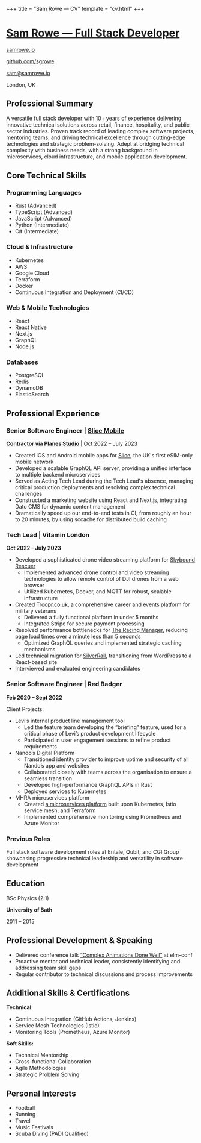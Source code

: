 +++
title = "Sam Rowe — CV"
template = "cv.html"
+++

# [Sam Rowe — Full Stack Developer](https://samrowe.io/)

<div class="pt-2 space-y-3">

[samrowe.io](https://samrowe.io/)

[github.com/sgrowe](https://github.com/sgrowe/)

[sam@samrowe.io](mailto:sam@samrowe.io)

London, UK

</div>

## Professional Summary

A versatile full stack developer with 10+ years of experience delivering innovative technical solutions across retail, finance, hospitality, and public sector industries. Proven track record of leading complex software projects, mentoring teams, and driving technical excellence through cutting-edge technologies and strategic problem-solving. Adept at bridging technical complexity with business needs, with a strong background in microservices, cloud infrastructure, and mobile application development.

## Core Technical Skills

### Programming Languages

- Rust <span class="opacity-80 font-light">(Advanced)</span>
- TypeScript <span class="opacity-80 font-light">(Advanced)</span>
- JavaScript <span class="opacity-80 font-light">(Advanced)</span>
- Python <span class="opacity-80 font-light">(Intermediate)</span>
- C# <span class="opacity-80 font-light">(Intermediate)</span>

### Cloud & Infrastructure

- Kubernetes
- AWS
- Google Cloud
- Terraform
- Docker
- Continuous Integration and Deployment (CI/CD)

### Web & Mobile Technologies

- React
- React Native
- Next.js
- GraphQL
- Node.js

### Databases

- PostgreSQL
- Redis
- DynamoDB
- ElasticSearch

## Professional Experience

### Senior Software Engineer | [Slice Mobile](https://slicemobile.com/)

**[Contractor via Planes Studio](https://www.planes.studio/)** | Oct 2022 – July 2023

- Created iOS and Android mobile apps for [Slice](https://slicemobile.com), the UK's first eSIM-only mobile network
- Developed a scalable GraphQL API server, providing a unified interface to multiple backend microservices
- Served as Acting Tech Lead during the Tech Lead's absence, managing critical production deployments and resolving complex technical challenges
- Constructed a marketing website using React and Next.js, integrating Dato CMS for dynamic content management
- Dramatically speed up our end-to-end tests in CI, from roughly an hour to 20 minutes, by using sccache for distributed build caching

### Tech Lead | Vitamin London

**Oct 2022 – July 2023**

- Developed a sophisticated drone video streaming platform for [Skybound Rescuer](https://skyboundrescuerproject.com/)
  - Implemented advanced drone control and video streaming technologies to allow remote control of DJI drones from a web browser
  - Utilized Kubernetes, Docker, and MQTT for robust, scalable infrastructure
- Created [Troopr.co.uk](https://www.troopr.co.uk/), a comprehensive career and events platform for military veterans
  - Delivered a fully functional platform in under 5 months
  - Integrated Stripe for secure payment processing
- Resolved performance bottlenecks for [The Racing Manager](https://theracingmanager.com/), reducing page load times over a minute less than 5 seconds
  - Optimized GraphQL queries and implemented strategic caching mechanisms
- Led technical migration for [SilverRail](https://silverrailtech.com/), transitioning from WordPress to a React-based site
- Interviewed and evaluated engineering candidates

### Senior Software Engineer | Red Badger

**Feb 2020 – Sept 2022**

Client Projects:

- Levi’s internal product line management tool
  - Led the feature team developing the “briefing” feature, used for a critical phase of Levi’s product development lifecycle
  - Participated in user engagement sessions to refine product requirements
- Nando’s Digital Platform
  - Transitioned identity provider to improve uptime and security of all Nando’s app and websites
  - Collaborated closely with teams across the organisation to ensure a seamless transition
  - Developed high-performance GraphQL APIs in Rust
  - Deployed services to Kubernetes
- MHRA microservices platform
  - Created [a microservices platform](https://github.com/MHRA/products) built upon Kubernetes, Istio service mesh, and Terraform
  - Implemented comprehensive monitoring using Prometheus and Azure Monitor

### Previous Roles

Full stack software development roles at Entale, Qubit, and CGI Group showcasing progressive technical leadership and versatility in software development

## Education

BSc Physics (2:1)

**University of Bath**

2011 – 2015

## Professional Development & Speaking

- Delivered conference talk [“Complex Animations Done Well”](https://youtu.be/DBVHxkMBfF4) at elm-conf
- Proactive mentor and technical leader, consistently identifying and addressing team skill gaps
- Regular contributor to technical discussions and process improvements

## Additional Skills & Certifications

**Technical:**

- Continuous Integration (GitHub Actions, Jenkins)
- Service Mesh Technologies (Istio)
- Monitoring Tools (Prometheus, Azure Monitor)

**Soft Skills:**

- Technical Mentorship
- Cross-functional Collaboration
- Agile Methodologies
- Strategic Problem Solving

## Personal Interests

- Football
- Running
- Travel
- Music Festivals
- Scuba Diving (PADI Qualified)
